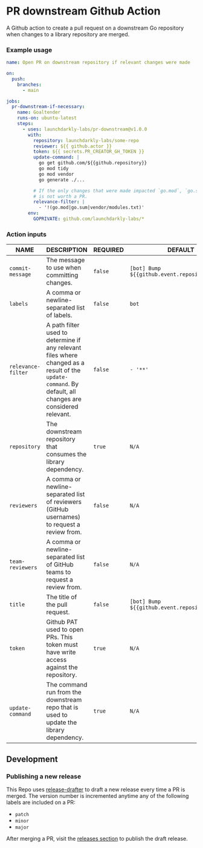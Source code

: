 # PR downstream Github Action
A Github action to create a pull request on a downstream Go repository when changes to a library repository are merged.

### Example usage

```yml
name: Open PR on downstream repository if relevant changes were made

on:
  push:
    branches:
      - main

jobs:
  pr-downstream-if-necessary:
    name: Goaltender
    runs-on: ubuntu-latest
    steps:
      - uses: launchdarkly-labs/pr-downstream@v1.0.0
        with:
          repository: launchdarkly-labs/some-repo
          reviewer: ${{ github.actor }}
          token: ${{ secrets.PR_CREATOR_GH_TOKEN }}
          update-command: |
            go get github.com/${{github.repository}}
            go mod tidy
            go mod vendor
            go generate ./...

          # If the only changes that were made impacted `go.mod`, `go.sum`, and/or `vendor/modules.txt`, then the change
          # is not worth a PR.
          relevance-filter: |
            - '!(go.mod|go.sum|vendor/modules.txt)'
        env:
          GOPRIVATE: github.com/launchdarkly-labs/*
```

### Action inputs

|        NAME        |                                                                        DESCRIPTION                                                                        | REQUIRED |                    DEFAULT                     |
|--------------------|-----------------------------------------------------------------------------------------------------------------------------------------------------------|----------|------------------------------------------------|
| `commit-message`   | The message to use when committing changes.                                                                                                               | `false`  | `[bot] Bump ${{github.event.repository.name}}` |
| `labels`           | A comma or newline-separated list of labels.                                                                                                              | `false`  | `bot`                                          |
| `relevance-filter` | A path filter used to determine if any relevant files where changed as a result of the `update-command`. By default, all changes are considered relevant. | `false`  | `- '**'`                                       |
| `repository`       | The downstream repository that consumes the library dependency.                                                                                           | `true`   | `N/A`                                          |
| `reviewers`        | A comma or newline-separated list of reviewers (GitHub usernames) to request a review from.                                                               | `false`  | `N/A`                                          |
| `team-reviewers`   | A comma or newline-separated list of GitHub teams to request a review from.                                                                               | `false`  | `N/A`                                          |
| `title`            | The title of the pull request.                                                                                                                            | `false`  | `[bot] Bump ${{github.event.repository.name}}` |
| `token`            | Github PAT used to open PRs. This token must have write access against the repository.                                                                    | `true`   | `N/A`                                          |
| `update-command`   | The command run from the downstream repo that is used to update the library dependency.                                                                   | `true`   | `N/A`                                          |

## Development

### Publishing a new release

This Repo uses [release-drafter](https://github.com/release-drafter/release-drafter) to draft a new release every time a PR is merged. The version number is incremented anytime any of the following labels are included on a PR:

- `patch`
- `minor`
- `major`

After merging a PR, visit the [releases section](https://github.com/launchdarkly-labs/pr-downstream/releases) to publish the draft release.
